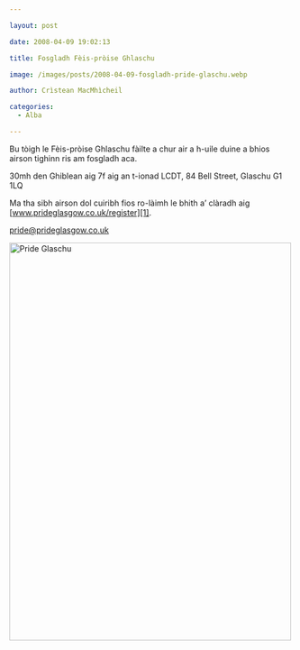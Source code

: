 ```yaml
---

layout: post

date: 2008-04-09 19:02:13

title: Fosgladh Fèis-pròise Ghlaschu

image: /images/posts/2008-04-09-fosgladh-pride-glaschu.webp

author: Crìstean MacMhìcheil

categories:
  - Alba  

---
```


Bu tòigh le Fèis-pròise Ghlaschu fàilte a chur air a h-uile duine a bhios airson tighinn ris am fosgladh aca.

30mh den Ghiblean aig 7f aig an t-ionad LCDT, 84 Bell Street, Glaschu G1 1LQ

Ma tha sibh airson dol cuiribh fios ro-làimh le bhith a&#8217; clàradh aig [www.prideglasgow.co.uk/register][1].

[pride@prideglasgow.co.uk][2]

<img class="alignnone size-full wp-image-97" title="Pride Glaschu" src="https://i1.wp.com/s3.media.squarespace.com/production/303409/11165291/naidheachdanpinc/wp-content/uploads/2008/04/pride-launch-invite.webp?resize=500%2C706" alt="Pride Glaschu" width="500" height="706" data-recalc-dims="1" />

 [1]: http://www.prideglasgow.co.uk/register "Làrach-lìn Pride Glaschu"
 [2]: mailto:pride@prideglasgow.co.uk "Cuir post-d ri Pride Glaschu"
